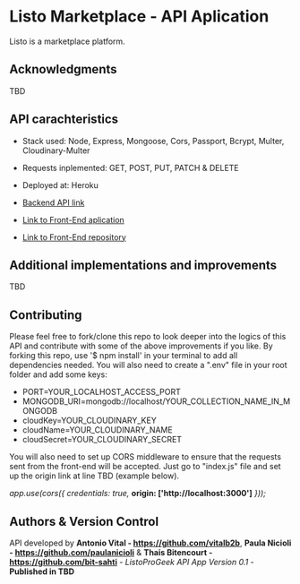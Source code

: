 # Listo Marketplace - API Aplication

Listo is a marketplace platform.

## Acknowledgments

TBD

## API carachteristics

- Stack used: Node, Express, Mongoose, Cors, Passport, Bcrypt, Multer, Cloudinary-Multer
- Requests inplemented: GET, POST, PUT, PATCH & DELETE
- Deployed at: Heroku

- [Backend API link](https://listo.herokuapp.com/)

- [Link to Front-End aplication](https://listo-marketplace.netlify.app/)
- [Link to Front-End repository](https://github.com/paulanicioli/ironhack-project-module-3-front)

## Additional implementations and improvements

TBD

## Contributing

Please feel free to fork/clone this repo to look deeper into the logics of this API and contribute with some of the above improvements if you like.
By forking this repo, use '$ npm install' in your terminal to add all dependencies needed. You will also need to create a ".env" file in your root folder and add some keys:

- PORT=YOUR_LOCALHOST_ACCESS_PORT
- MONGODB_URI=mongodb://localhost/YOUR_COLLECTION_NAME_IN_MONGODB
- cloudKey=YOUR_CLOUDINARY_KEY
- cloudName=YOUR_CLOUDINARY_NAME
- cloudSecret=YOUR_CLOUDINARY_SECRET

You will also need to set up CORS middleware to ensure that the requests sent from the front-end will be accepted. Just go to "index.js" file and set up the origin link at line TBD (example below).

_app.use(cors({_
_credentials: true,_
**origin: ['http://localhost:3000']**
_}));_

## Authors & Version Control

API developed by **Antonio Vital - https://github.com/vitalb2b**, **Paula Nicioli - https://github.com/paulanicioli** & **Thais Bitencourt - https://github.com/bit-sahti** - _ListoProGeek API App Version 0.1_ - **Published in TBD**
